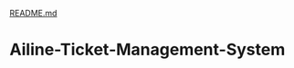 [README.md](https://github.com/user-attachments/files/19028318/README.md)
# Ailine-Ticket-Management-System
